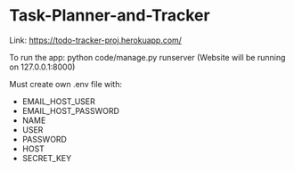 # Task-Planner-and-Tracker

Link: https://todo-tracker-proj.herokuapp.com/

To run the app: python code/manage.py runserver (Website will be running on 127.0.0.1:8000)

Must create own .env file with: 
- EMAIL_HOST_USER
- EMAIL_HOST_PASSWORD
- NAME
- USER
- PASSWORD
- HOST
- SECRET_KEY
